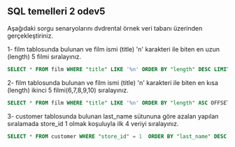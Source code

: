 ##  SQL temelleri 2 odev5
Aşağıdaki sorgu senaryolarını dvdrental örnek veri tabanı üzerinden gerçekleştiriniz.

 1- film tablosunda bulunan ve film ismi (title) 'n' karakteri ile biten en uzun (length) 5 filmi sıralayınız.

``` sql
SELECT * FROM film WHERE "title" LIKE '%n' ORDER BY "length" DESC LIMIT 5
```

 2- film tablosunda bulunan ve film ismi (title) 'n' karakteri ile biten en kısa (length) ikinci 5 filmi(6,7,8,9,10) sıralayınız.

```sql
SELECT * FROM film WHERE "title" LIKE '%n' ORDER BY "length" ASC OFFSET 5 LIMIT 5
```

 3- customer tablosunda bulunan last_name sütununa göre azalan yapılan sıralamada store_id 1 olmak koşuluyla ilk 4 veriyi sıralayınız.

 ```sql
SELECT * FROM customer WHERE "store_id" = 1  ORDER BY "last_name" DESC LIMIT 4
```
